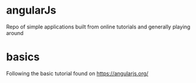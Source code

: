 angularJs
=========

Repo of simple applications built from online tutorials and generally playing around


basics
======

Following the basic tutorial found on https://angularjs.org/
